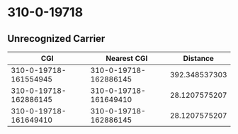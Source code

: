 # 310-0-19718
## Unrecognized Carrier


| CGI | Nearest CGI | Distance |
|-----|-------------|----------|
| 310-0-19718-161554945 | 310-0-19718-162886145 | 392.348537303 |
| 310-0-19718-162886145 | 310-0-19718-161649410 | 28.1207575207 |
| 310-0-19718-161649410 | 310-0-19718-162886145 | 28.1207575207 |
